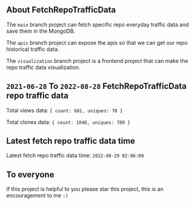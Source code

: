 ## About FetchRepoTrafficData

The `main` branch project can fetch specific repo everyday traffic data and save them in the MongoDB.

The `apis` branch project can expose the apis so that we can get our repo historical traffic data.

The `visualization` branch project is a frontend project that can make the repo traffic data visualization.

## `2021-06-28` To `2022-08-28` FetchRepoTrafficData repo traffic data

Total views data: `{ count: 681, uniques: 78 }`

Total clones data: `{ count: 1048, uniques: 789 }`

## Latest fetch repo traffic data time

Latest fetch repo traffic data time: `2022-08-29 02:06:09`

## To everyone

If this project is helpful to you please star this project, this is an encouragement to me `:)`



